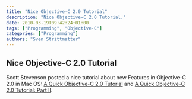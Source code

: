 ```yaml
---
title: "Nice Objective-C 2.0 Tutorial"
description: "Nice Objective-C 2.0 Tutorial."
date: 2010-03-19T09:42:24+01:00
tags: ["Programming", "Objective-C"]
categories: ["Programming"]
authors: "Sven Strittmatter"
---
```


## Nice Objective-C 2.0 Tutorial

Scott Stevenson posted a nice tutorial  about new Features in Objective-C 2.0 in
Mac  OS: [A  Quick Objective-C  2.0 Tutorial][1]  and [A  Quick Objective-C  2.0
Tutorial: Part II][2].

[1]: http://theocacao.com/document.page/510
[2]: http://theocacao.com/document.page/516